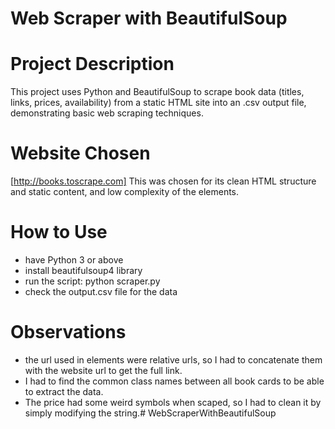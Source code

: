 # Web Scraper with BeautifulSoup

# Project Description
This project uses Python and BeautifulSoup to scrape book data (titles, links, prices, availability) from a static HTML site into an .csv output file, demonstrating basic web scraping techniques.

# Website Chosen
[http://books.toscrape.com]
This was chosen for its clean HTML structure and static content, and low complexity of the elements.

# How to Use
- have Python 3 or above
- install beautifulsoup4 library
- run the script: python scraper.py
- check the output.csv file for the data

# Observations
- the url used in elements were relative urls, so I had to concatenate them with the website url to get the full link.
- I had to find the common class names between all book cards to be able to extract the data.
- The price had some weird symbols when scaped, so I had to clean it by simply modifying the string.#   W e b S c r a p e r W i t h B e a u t i f u l S o u p  
 
